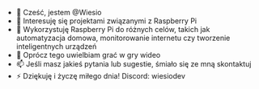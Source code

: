 - 👋 Cześć, jestem @Wiesio
- 👀 Interesuję się projektami związanymi z Raspberry Pi
- 🌱 Wykorzystuję Raspberry Pi do różnych celów, takich jak automatyzacja domowa, monitorowanie internetu czy tworzenie inteligentnych urządzeń
- 💞️ Oprócz tego uwielbiam grać w gry wideo
- 📫 Jeśli masz jakieś pytania lub sugestie, śmiało się ze mną skontaktuj
- ⚡ Dziękuję i życzę miłego dnia!
Discord: wiesiodev
